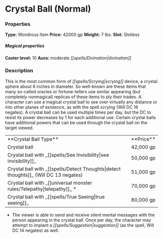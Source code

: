 ﻿---
Title: "Crystal Ball (Normal)"
Type: "Wondrous Item"
Price: "42000 gp"
Weight: "7 lbs."
Slot: "Slotless"
Caster level: "10"
Aura: "moderate divination"
Description: |
  "This is the most common form of scrying device, a crystal sphere about 6 inches in diameter. So well-known are these items that many so-called oracles or fortune-tellers use similar appearing (but completely nonmagical) replicas of these items to ply their trades. A character can use a magical crystal ball to see over virtually any distance or into other planes of existence, as with the spell _scrying_ (Will DC 16 negates). A crystal ball can be used multiple times per day, but the DC to resist its power decreases by 1 for each additional use. Certain crystal balls have additional powers that can be used through the crystal ball on the target viewed.
  <table><tbody><tr><td>**Crystal Ball Type**</td><td>**Price**</td></tr><tr><td>_Crystal ball_</td><td>42,000 gp</td></tr><tr><td>_Crystal ball_ with _see invisibility_</td><td>50,000 gp</td></tr><tr><td>_Crystal ball_ with _detect thoughts_ (Will DC 13 negates)</td><td>51,000 gp</td></tr><tr><td>_Crystal ball_ with _telepathy_ *</td><td>70,000 gp</td></tr><tr><td>_Crystal ball_ with _true seeing_</td><td>80,000 gp</td></tr></tbody></table>
  "
Crafting cost: "21000 gp"
Sources: "['Core Rulebook', 'Ultimate Equipment']"
---

# Crystal Ball (Normal)

### Properties

**Type:** Wondrous Item **Price:** 42000 gp **Weight:** 7 lbs. **Slot:** Slotless

##### Magical properties

**Caster level:** 10 **Aura:** moderate _[[spells/Divination|divination]]_

### Description

This is the most common form of _[[spells/Scrying|scrying]]_ device, a crystal sphere about 6 inches in diameter. So well-known are these items that many so-called oracles or fortune-tellers use similar appearing (but completely nonmagical) replicas of these items to ply their trades. A character can use a magical crystal ball to see over virtually any distance or into other planes of existence, as with the spell _scrying_ (Will DC 16 negates). A crystal ball can be used multiple times per day, but the DC to resist its power decreases by 1 for each additional use. Certain crystal balls have additional powers that can be used through the crystal ball on the target viewed.

<table><tbody><tr><td> **Crystal Ball Type**</td><td> **Price**</td></tr><tr><td>Crystal ball</td><td>42,000 gp</td></tr><tr><td>Crystal ball with _[[spells/See Invisibility|see invisibility]]_</td><td>50,000 gp</td></tr><tr><td>Crystal ball with _[[spells/Detect Thoughts|detect thoughts]]_ (Will DC 13 negates)</td><td>51,000 gp</td></tr><tr><td>Crystal ball with _[[universal monster rules/Telepathy|telepathy]]_ *</td><td>70,000 gp</td></tr><tr><td>Crystal ball with _[[spells/True Seeing|true seeing]]_</td><td>80,000 gp</td></tr></tbody></table>

* The viewer is able to send and receive silent mental messages with the person appearing in the crystal ball. Once per day, the character may attempt to implant a _[[spells/Suggestion|suggestion]]_ (as the spell, Will DC 14 negates) as well.